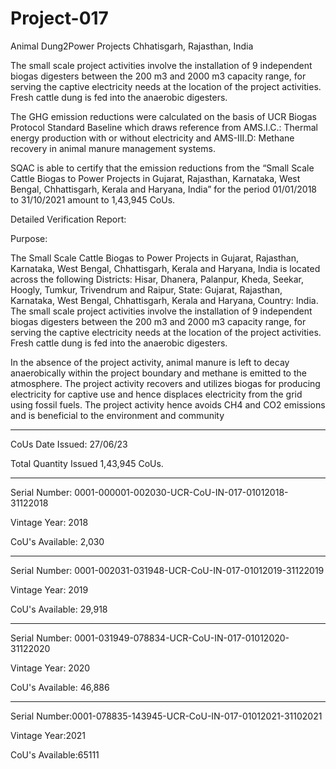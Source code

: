 # Project-017
Animal Dung2Power Projects Chhatisgarh, Rajasthan, India

The small scale project activities involve the installation of 9 independent biogas digesters between
the 200 m3 and 2000 m3
capacity range, for serving the captive electricity needs at the location of
the project activities. Fresh cattle dung is fed into the anaerobic digesters.


The GHG emission reductions were calculated on the basis of UCR Biogas Protocol Standard
Baseline which draws reference from AMS.I.C.: Thermal energy production with or without
electricity and AMS-III.D: Methane recovery in animal manure management systems. 

SQAC is able to certify that the emission reductions from the “Small Scale Cattle Biogas to Power
Projects in Gujarat, Rajasthan, Karnataka, West Bengal, Chhattisgarh, Kerala and Haryana, India” for
the period 01/01/2018 to 31/10/2021 amount to 1,43,945 CoUs.

Detailed Verification Report:

Purpose:

The Small Scale Cattle Biogas to Power Projects in Gujarat, Rajasthan, Karnataka, West Bengal,
Chhattisgarh, Kerala and Haryana, India is located across the following Districts: Hisar, Dhanera,
Palanpur, Kheda, Seekar, Hoogly, Tumkur, Trivendrum and Raipur, State: Gujarat, Rajasthan,
Karnataka, West Bengal, Chhattisgarh, Kerala and Haryana, Country: India.
The small scale project activities involve the installation of 9 independent biogas digesters between
the 200 m3 and 2000 m3
capacity range, for serving the captive electricity needs at the location of
the project activities. Fresh cattle dung is fed into the anaerobic digesters.

In the absence of the project activity, animal manure is left to decay anaerobically within the project
boundary and methane is emitted to the atmosphere. The project activity recovers and utilizes
biogas for producing electricity for captive use and hence displaces electricity from the grid using
fossil fuels. The project activity hence avoids CH4 and CO2 emissions and is beneficial to the
environment and community
_____________________
CoUs Date Issued: 27/06/23

Total Quantity Issued 1,43,945 CoUs.
_________________________
Serial Number: 0001-000001-002030-UCR-CoU-IN-017-01012018-31122018

Vintage Year: 2018

CoU's Available: 2,030
__________________
Serial Number: 0001-002031-031948-UCR-CoU-IN-017-01012019-31122019

Vintage Year: 2019

CoU's Available: 29,918
_______________________________
Serial Number: 0001-031949-078834-UCR-CoU-IN-017-01012020-31122020

Vintage Year: 2020

CoU's Available: 46,886
______________________
Serial Number:0001-078835-143945-UCR-CoU-IN-017-01012021-31102021

Vintage Year:2021

CoU's Available:65111


